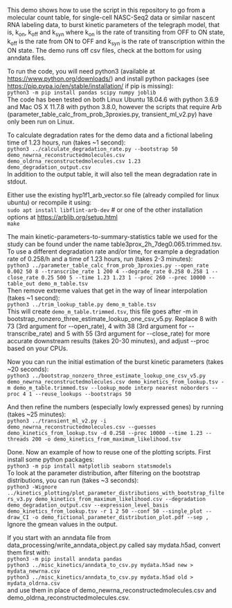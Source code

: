 This demo shows how to use the script in this repository to go from a molecular count table, for single-cell NASC-Seq2 data or similar nascent RNA labeling data, to burst kinetic parameters of the telegraph model, that is, k<sub>on</sub>, k<sub>off</sub> and k<sub>syn</sub> where k<sub>on</sub> is the rate of transiting from OFF to ON state, k<sub>off</sub> is the rate from ON to OFF and k<sub>syn</sub> is the rate of transcription within the ON state. The demo runs off csv files, check at the bottom for using anndata files.

To run the code, you will need python3 (available at https://www.python.org/downloads/) and install python packages (see https://pip.pypa.io/en/stable/installation/ if pip is missing):  
`python3 -m pip install pandas scipy numpy joblib`  
The code has been tested on both Linux Ubuntu 18.04.6 with python 3.6.9 and Mac OS X 11.7.8 with python 3.8.0, however the scripts that require Arb (parameter_table_calc_from_prob_3proxies.py, transient_ml_v2.py) have only been run on Linux.

To calculate degradation rates for the demo data and a fictional labeling time of 1.23 hours, run (takes ~1 second):   
`python3 ../calculate_degradation_rate.py --bootstrap 50 demo_newrna_reconstructedmolecules.csv demo_oldrna_reconstructedmolecules.csv 1.23 demo_degradation_output.csv`  
In addition to the output table, it will also tell the mean degradation rate in stdout.  

Either use the existing hyp1f1_arb_vector.so file (already compiled for linux ubuntu) or recompile it using:  
`sudo apt install libflint-arb-dev`  # or one of the other installation options at https://arblib.org/setup.html  
`make`  

The main kinetic-parameters-to-summary-statistics table we used for the study can be found under the name table3prox_2h_7deg0.065.trimmed.tsv. To use a different degradation rate and/or time, for example a degradation rate of 0.258/h and a time of 1.23 hours, run (takes 2-3 minutes):  
`python3 ../parameter_table_calc_from_prob_3proxies.py --open_rate 0.002 50 8 --transcribe_rate 1 200 4 --degrade_rate 0.258 0.258 1 --close_rate 0.25 500 5 --time 1.23 1.23 1 --proc 260 --prec 10000 --table_out demo_m_table.tsv`  
Then remove extreme values that get in the way of linear interpolation (takes ~1 second):  
`python3 ../trim_lookup_table.py demo_m_table.tsv`  
This will create `demo_m_table.trimmed.tsv`, this file goes after -m in bootstrap_nonzero_three_estimate_lookup_one_csv_v5.py. Replace 8 with 73 (3rd argument for --open_rate), 4 with 38 (3rd argument for --transcribe_rate) and 5 with 55 (3rd argument for --close_rate) for more accurate downstream results (takes 20-30 minutes), and adjust --proc based on your CPUs. 

Now you can run the initial estimation of the burst kinetic parameters (takes ~20 seconds):  
`python3 ../bootstrap_nonzero_three_estimate_lookup_one_csv_v5.py demo_newrna_reconstructedmolecules.csv demo_kinetics_from_lookup.tsv -m demo_m_table.trimmed.tsv --lookup_mode interp nearest noborders --proc 4 1 --reuse_lookups --bootstraps 50`

And then refine the numbers (especially lowly expressed genes) by running (takes ~25 minutes):  
`python3 ../transient_ml_v2.py -i demo_newrna_reconstructedmolecules.csv --guesses demo_kinetics_from_lookup.tsv -d 0.258 --prec 10000 --time 1.23 --threads 200 -o demo_kinetics_from_maximum_likelihood.tsv`

Done. Now an example of how to reuse one of the plotting scripts. First install some python packages:  
`python3 -m pip install matplotlib seaborn statsmodels`  
To look at the parameter distribution, after filtering on the bootstrap distributions, you can run (takes ~3 seconds):  
`python3 -Wignore ../kinetics_plotting/plot_parameter_distributions_with_bootstrap_filters_v3.py demo_kinetics_from_maximum_likelihood.csv --degradation demo_degradation_output.csv --expression_level_basis demo_kinetics_from_lookup.tsv -r 1 2 50 --conf 50 --single_plot --draw_CI -o demo_fictional_parameter_distribution_plot.pdf --sep ,`  
Ignore the gmean values in the output.

If you start with an anndata file from data_processing/write_anndata_object.py called say mydata.h5ad, convert them first with:  
`python3 -m pip install anndata pandas`  
`python3 ../misc_kinetics/anndata_to_csv.py mydata.h5ad new > mydata_newrna.csv`  
`python3 ../misc_kinetics/anndata_to_csv.py mydata.h5ad old > mydata_oldrna.csv`  
and use them in place of demo_newrna_reconstructedmolecules.csv and demo_oldrna_reconstructedmolecules.csv.
